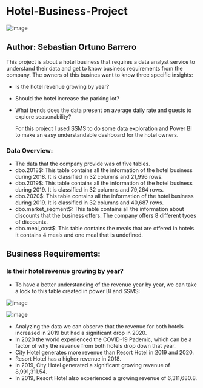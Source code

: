 # Hotel-Business-Project

![image](https://github.com/user-attachments/assets/43f0e043-74e8-446d-a735-9b1d0be3da0f)

## Author: Sebastian Ortuno Barrero

This project is about a hotel business that requires a data analyst service to understand their data and get to know business requirements from the company. The owners of this busines want to know three specific insights:

- Is the hotel revenue growing by year?
- Should the hotel increase the parking lot?
- What trends does the data present on average daily rate and guests to explore seasonability?

  For this project I used SSMS to do some data exploration and Power BI to make an easy understandable dashboard for the hotel owners.

### Data Overview:

 - The data that the company provide was of five tables.
 - dbo.2018$: This table contains all the information of the hotel business during 2018. It is classified in 32 columns and 21,996 rows. 
 - dbo.2019$: This table contains all the information of the hotel business during 2019. It is classified in 32 columns and 79,264 rows. 
 - dbo.2020$: This table contains all the information of the hotel business during 2019. It is classified in 32 columns and 40,687 rows.
 - dbo.market_segment$: This table contains all the information about discounts that the business offers. The company offers 8 different tyoes of discounts.
 - dbo.meal_cost$: This table contains the meals that are offered in hotels. It contains 4 meals and one meal that is undefined.

## Business Requirements:
### Is their hotel revenue growing by year?
- To have a better understanding of the revenue year by year, we can take a look to this table created in power BI and SSMS:

![image](https://github.com/user-attachments/assets/8abc59b0-3574-4b02-8936-ec9fdf033f29)

![image](https://github.com/user-attachments/assets/37bd44a8-dae8-4bbb-9973-b333a5c95a1a)


- Analyzing the data we can observe that the revenue for both hotels increased in 2019 but had a significant drop in 2020.
- In 2020 the world experienced the COVID-19 Pademic, which can be a factor of why the revenue from both hotels drop down that year.
- City Hotel generates more revenue than Resort Hotel in 2019 and 2020.
- Resort Hotel has a higher revenue in 2018.
- In 2019, City Hotel generated a significant growing revenue of 8,991,311.54.
- In 2019, Resort Hotel also experienced a growing revenue of 6,311,680.8.
